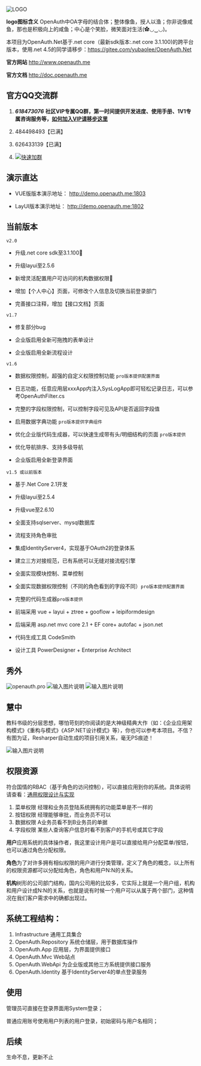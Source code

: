 ![LOGO](https://gitee.com/uploads/images/2018/0425/163228_7077c3fd_362401.png "1.png")

**logo图标含义** OpenAuth中OA字母的结合体；整体像鱼，授人以渔；你非说像咸鱼，那也是积极向上的咸鱼；中心是个笑脸，微笑面对生活(✿◡‿◡)。

本项目为OpenAuth.Net基于.net core（最新sdk版本:.net core 3.1.100)的跨平台版本，使用.net 4.5的同学请移步：https://gitee.com/yubaolee/OpenAuth.Net

**官方网站** http://www.openauth.me

**官方文档**  http://doc.openauth.me 


## 官方QQ交流群  

1. ***618473076*** **社区VIP专属QQ群，第一时间提供开发进度、使用手册、1V1专属咨询服务等，[如何加入VIP请移步这里](http://www.openauth.me/questions/detail?id=a2be2d61-7fcb-4df8-8be2-9f296c22a89c)**

1. 484498493【已满】

1. 626433139【已满】

1. [![快速加群](https://img.shields.io/badge/qq%E7%BE%A4-566344079-blue.svg)](http://shang.qq.com/wpa/qunwpa?idkey=aa850ac69f1f43ab4be39ecddd6030a937e9236d95966a707fcb667491049fdc)

## 演示直达

* VUE版版本演示地址： http://demo.openauth.me:1803

* LayUI版本演示地址： http://demo.openauth.me:1802

## 当前版本

`v2.0`

* 升级.net core sdk至3.1.100💪

* 升级layui至2.5.6

* 新增灵活配置用户可访问的机构数据权限💪

* 增加【个人中心】页面，可修改个人信息及切换当前登录部门

* 完善接口注释，增加【接口文档】页面 

`v1.7`

* 修复部分bug

* 企业版启用全新可拖拽的表单设计  

* 企业版启用全新流程设计  

`v1.6`

* 数据权限控制，超强的自定义权限控制功能 `pro版本提供配置界面`

* 日志功能，任意应用层xxxApp内注入SysLogApp即可轻松记录日志，可以参考OpenAuthFilter.cs

* 完整的字段权限控制，可以控制字段可见及API是否返回字段值

* 启用数据字典功能 `pro版本提供字典组件`

* 优化企业版代码生成器，可以快速生成带有头/明细结构的页面 `pro版本提供`

* 优化导航排序、支持多级导航

* 企业版启用全新登录界面  


`v1.5 或以前版本`

* 基于.Net Core 2.1开发

* 升级layui至2.5.4

* 升级vue至2.6.10

* 全面支持sqlserver、mysql数据库

* 流程支持角色审批

* 集成IdentityServer4，实现基于OAuth2的登录体系

* 建立三方对接规范，已有系统可以无缝对接流程引擎

* 全面实现模块控制、菜单控制

* 全面实现数据权限控制（不同的角色看到的字段不同）`pro版本提供配置界面`

* 完整的代码生成器`pro版本提供`

* 前端采用 vue + layui + ztree + gooflow + leipiformdesign

* 后端采用 asp.net mvc core 2.1  + EF core+ autofac + json.net

* 代码生成工具 CodeSmith

* 设计工具 PowerDesigner + Enterprise Architect

## 秀外
![openauth.pro](http://demo.openauth.me:8887/upload_files/181228200620875.gif "181228200620875.gif")
![输入图片说明](https://gitee.com/uploads/images/2018/0328/173337_6e017075_362401.png "表单设计")
![输入图片说明](https://gitee.com/uploads/images/2018/0328/150758_26ef9d61_362401.png "流程设计")

## 慧中

教科书级的分层思想，哪怕苛刻的你阅读的是大神级精典大作（如：《企业应用架构模式》《重构与模式》《ASP.NET设计模式》等），你也可以参考本项目。不信？有图为证，Resharper自动生成的项目引用关系，毫无PS痕迹！

![输入图片说明](https://gitee.com/uploads/images/2015/1113/233705_271ecb3a_362401.jpeg "在这里输入图片标题")

## 权限资源

符合国情的RBAC（基于角色的访问控制），可以直接应用到你的系统。具体说明请查看：[通用权限设计与实现](https://www.cnblogs.com/yubaolee/p/DataPrivilege.html)

1. 菜单权限  经理和业务员登陆系统拥有的功能菜单是不一样的
2. 按钮权限  经理能够审批，而业务员不可以
3. 数据权限  A业务员看不到B业务员的单据
4. 字段权限  某些人查询客户信息时看不到客户的手机号或其它字段

**用户**应用系统的具体操作者，我这里设计用户是可以直接给用户分配菜单/按钮，也可以通过角色分配权限。

**角色**为了对许多拥有相似权限的用户进行分类管理，定义了角色的概念，以上所有的权限资源都可以分配给角色，角色和用户N:N的关系。

**机构**树形的公司部门结构，国内公司用的比较多，它实际上就是一个用户组，机构和用户设计成N:N的关系，也就是说有时候一个用户可以从属于两个部门，这种情况在我们客户需求中的确都出现过。

## 系统工程结构：
1. Infrastructure 通用工具集合
1. OpenAuth.Repository 系统仓储层，用于数据库操作
1. OpenAuth.App 应用层，为界面提供接口
1. OpenAuth.Mvc Web站点
1. OpenAuth.WebApi 为企业版或其他三方系统提供接口服务
1. OpenAuth.Identity 基于IdentityServer4的单点登录服务

## 使用
管理员可直接在登录界面用System登录；

普通应用账号使用用户列表的用户登录，初始密码与用户名相同；

## 后续
生命不息，更新不止


